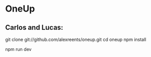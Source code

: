 # OneUp

## Carlos and Lucas:

git clone git://github.com/alexreents/oneup.git
cd oneup
npm install

npm run dev
